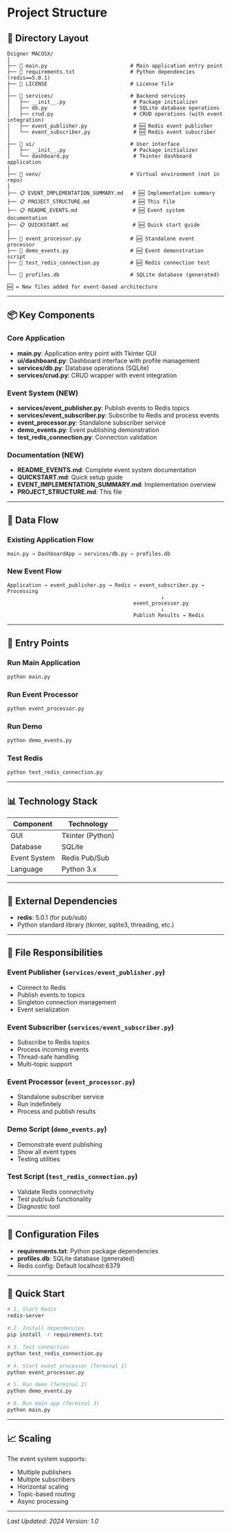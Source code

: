 # Project Structure

## 📂 Directory Layout

```
Dsigner MACOSX/
│
├── 📄 main.py                           # Main application entry point
├── 📄 requirements.txt                  # Python dependencies (redis==5.0.1)
├── 📄 LICENSE                           # License file
│
├── 📁 services/                         # Backend services
│   ├── __init__.py                      # Package initializer
│   ├── db.py                            # SQLite database operations
│   ├── crud.py                          # CRUD operations (with event integration)
│   ├── event_publisher.py               # 🆕 Redis event publisher
│   └── event_subscriber.py              # 🆕 Redis event subscriber
│
├── 📁 ui/                               # User interface
│   ├── __init__.py                      # Package initializer
│   └── dashboard.py                     # Tkinter dashboard application
│
├── 📁 venv/                             # Virtual environment (not in repo)
│
├── 📋 EVENT_IMPLEMENTATION_SUMMARY.md   # 🆕 Implementation summary
├── 📋 PROJECT_STRUCTURE.md              # 🆕 This file
├── 📋 README_EVENTS.md                  # 🆕 Event system documentation
├── 📋 QUICKSTART.md                     # 🆕 Quick start guide
│
├── 🔧 event_processor.py                # 🆕 Standalone event processor
├── 🔧 demo_events.py                    # 🆕 Event demonstration script
├── 🔧 test_redis_connection.py          # 🆕 Redis connection test
│
└── 💾 profiles.db                       # SQLite database (generated)

🆕 = New files added for event-based architecture
```

---

## 📦 Key Components

### Core Application
- **main.py**: Application entry point with Tkinter GUI
- **ui/dashboard.py**: Dashboard interface with profile management
- **services/db.py**: Database operations (SQLite)
- **services/crud.py**: CRUD wrapper with event integration

### Event System (NEW)
- **services/event_publisher.py**: Publish events to Redis topics
- **services/event_subscriber.py**: Subscribe to Redis and process events
- **event_processor.py**: Standalone subscriber service
- **demo_events.py**: Event publishing demonstration
- **test_redis_connection.py**: Connection validation

### Documentation (NEW)
- **README_EVENTS.md**: Complete event system documentation
- **QUICKSTART.md**: Quick setup guide
- **EVENT_IMPLEMENTATION_SUMMARY.md**: Implementation overview
- **PROJECT_STRUCTURE.md**: This file

---

## 🔄 Data Flow

### Existing Application Flow
```
main.py → DashboardApp → services/db.py → profiles.db
```

### New Event Flow
```
Application → event_publisher.py → Redis → event_subscriber.py → Processing
                                                  ↓
                                         event_processor.py
                                                  ↓
                                         Publish Results → Redis
```

---

## 🎯 Entry Points

### Run Main Application
```bash
python main.py
```

### Run Event Processor
```bash
python event_processor.py
```

### Run Demo
```bash
python demo_events.py
```

### Test Redis
```bash
python test_redis_connection.py
```

---

## 📊 Technology Stack

| Component | Technology |
|-----------|-----------|
| GUI | Tkinter (Python) |
| Database | SQLite |
| Event System | Redis Pub/Sub |
| Language | Python 3.x |

---

## 🔌 External Dependencies

- **redis**: 5.0.1 (for pub/sub)
- Python standard library (tkinter, sqlite3, threading, etc.)

---

## 📝 File Responsibilities

### Event Publisher (`services/event_publisher.py`)
- Connect to Redis
- Publish events to topics
- Singleton connection management
- Event serialization

### Event Subscriber (`services/event_subscriber.py`)
- Subscribe to Redis topics
- Process incoming events
- Thread-safe handling
- Multi-topic support

### Event Processor (`event_processor.py`)
- Standalone subscriber service
- Run indefinitely
- Process and publish results

### Demo Script (`demo_events.py`)
- Demonstrate event publishing
- Show all event types
- Testing utilities

### Test Script (`test_redis_connection.py`)
- Validate Redis connectivity
- Test pub/sub functionality
- Diagnostic tool

---

## 🔐 Configuration Files

- **requirements.txt**: Python package dependencies
- **profiles.db**: SQLite database (generated)
- Redis config: Default localhost:6379

---

## 🚀 Quick Start

```bash
# 1. Start Redis
redis-server

# 2. Install dependencies
pip install -r requirements.txt

# 3. Test connection
python test_redis_connection.py

# 4. Start event processor (Terminal 1)
python event_processor.py

# 5. Run demo (Terminal 2)
python demo_events.py

# 6. Run main app (Terminal 3)
python main.py
```

---

## 📈 Scaling

The event system supports:
- Multiple publishers
- Multiple subscribers
- Horizontal scaling
- Topic-based routing
- Async processing

---

*Last Updated: 2024*
*Version: 1.0*

